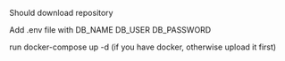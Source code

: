 Should download repository

Add .env file with DB_NAME DB_USER DB_PASSWORD

run docker-compose up -d (if you have docker, otherwise upload it first)
